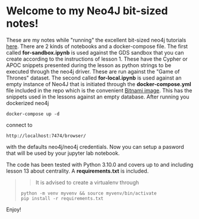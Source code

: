 # Welcome to my Neo4J bit-sized notes!

These are my notes while "running" the excellent bit-sized neo4j tutorials [here](https://www.youtube.com/watch?v=Niys6g6NFfw&list=PL9Hl4pk2FsvVShoT5EysHcrs-hyCsXaWC). There are 2 kinds of notebooks and a docker-compose file.
The first called __for-sandbox.ipynb__ is used against the GDS sandbox that you can create according to the instructions of lesson 1. These have the Cypher or APOC snippets presented during the lesson as python strings to be executed through the neo4j driver. These are run against the "Game of Thrones" dataset.
The second called __for-local.ipynb__ is used against an empty instance of Neo4J that is initiated through the __docker-compose.yml__ file included in the repo which is the convenient [Bitnami image](). This has the snippets used in the lessons against an empty database. After running you dockerized neo4j

```
docker-compose up -d
```

connect to 

```
http://localhost:7474/browser/
```
with the defaults neo4j/neo4j credentials. Now you can setup a pasword that will be used by your jupyter lab notebook.

The code has been tested with Python 3.10.0 and covers up to and including lesson 13 about centrality. A __requirements.txt__ is included.

>> It is advised to create a virtualenv through
>```
>python -m venv myvenv && source myvenv/bin/activate
> pip install -r requirements.txt
>```

Enjoy!
